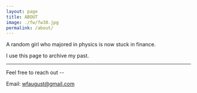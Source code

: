 ```yaml
---
layout: page
title: ABOUT
image: ./fw/fw30.jpg
permalink: /about/
---
```


A random girl who majored in physics is now stuck in finance. 

I use this page to archive my past.


****
Feel free to reach out --

Email: wfaugust@gmail.com               



